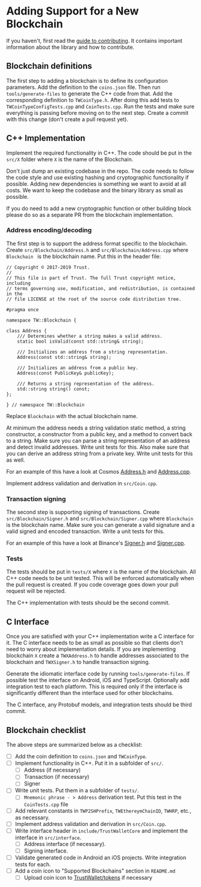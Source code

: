 # Adding Support for a New Blockchain

If you haven't, first read the [guide to contributing](Contributing.md). It
contains important information about the library and how to contribute.

## Blockchain definitions

The first step to adding a blockchain is to define its configuration parameters.
Add the definition to the `coins.json` file. Then run `tools/generate-files` to
generate the C++ code from that. Add the corresponding definition to `TWCoinType.h`.
After doing this add tests to `TWCoinTypeConfigTests.cpp` and `CoinTests.cpp`.
Run the tests and make sure everything is passing before moving on to the next
step. Create a commit with this change (don't create a pull request yet).

## C++ Implementation

Implement the required functionality in C++. The code should be put in the
`src/X` folder where `X` is the name of the Blockchain.

Don't just dump an existing codebase in the repo. The code needs to follow the
code style and use existing hashing and cryptographic functionality if possible.
Adding new dependencies is something we want to avoid at all costs. We want to
keep the codebase and the binary library as small as possible.

If you do need to add a new cryptographic function or other building block
please do so as a separate PR from the blockchain implementation.

### Address encoding/decoding

The first step is to support the address format specific to the blockchain.
Create `src/Blockchain/Address.h` and `src/Blockchain/Address.cpp` where
`Blockchain ` is the blockchain name. Put this in the header file:

```
// Copyright © 2017-2019 Trust.
//
// This file is part of Trust. The full Trust copyright notice, including
// terms governing use, modification, and redistribution, is contained in the
// file LICENSE at the root of the source code distribution tree.

#pragma once

namespace TW::Blockchain {

class Address {
    /// Determines whether a string makes a valid address.
    static bool isValid(const std::string& string);

    /// Initializes an address from a string representation.
    Address(const std::string& string);

    /// Initializes an address from a public key.
    Address(const PublicKey& publicKey);

    /// Returns a string representation of the address.
    std::string string() const;
};

} // namespace TW::Blockchain
```

Replace `Blockchain` with the actual blockchain name.

At minimum the address needs a string validation static method, a string
constructor, a constructor from a public key, and a method to convert back to a
string. Make sure you can parse a string representation of an address and
detect invalid addresses. Write unit tests for this. Also make sure that you
can derive an address string from a private key. Write unit tests for this as
well.

For an example of this have a look at Cosmos
[Address.h](https://github.com/TrustWallet/wallet-core/blob/master/src/Cosmos/Address.h) and
[Address.cpp](https://github.com/TrustWallet/wallet-core/blob/master/src/Cosmos/Address.cpp).

Implement address validation and derivation in `src/Coin.cpp`.

### Transaction signing

The second step is supporting signing of transactions. Create
`src/Blockchain/Signer.h` and `src/Blockchain/Signer.cpp` where `Blockchain ` is
the blockchain name. Make sure you can generate a valid signature and a valid
signed and encoded transaction. Write a unit tests for this.

For an example of this have a look at Binance's
[Signer.h](https://github.com/TrustWallet/wallet-core/blob/master/src/Binance/Signer.h) and
[Signer.cpp](https://github.com/TrustWallet/wallet-core/blob/master/src/Binance/Signer.cpp).

### Tests

The tests should be put in `tests/X` where `X` is the name of the blockchain.
All C++ code needs to be unit tested. This will be enforced automatically when
the pull request is created. If you code coverage goes down your pull request
will be rejected.

The C++ implementation with tests should be the second commit.

## C Interface

Once you are satisfied with your C++ implementation write a C interface for it.
The C interface needs to be as small as possible so that clients don't need to
worry about implementation details. If you are implementing blockchain `X`
create a `TWXAddress.h` to handle addresses associated to the blockchain and
`TWXSigner.h` to handle transaction signing.

Generate the idiomatic interface code by running `tools/generate-files`. If
possible test the interface on Android, iOS and TypeScript. Optionally add
integration test to each platform. This is required only if the interface is
significantly different than the interface used for other blockchains.

The C interface, any Protobuf models, and integration tests should be third
commit.

## Blockchain checklist

The above steps are summarized below as a checklist:
- [ ] Add the coin definition to `coins.json` and `TWCoinType`.
- [ ] Implement functionality in C++. Put it in a subfolder of `src/`.
    - [ ] Address (if necessary)
    - [ ] Transaction (if necessary)
    - [ ] Signer
- [ ] Write unit tests. Put them in a subfolder of `tests/`.
    - [ ] `Mnemonic phrase - > Address` derivation test. Put this test in the `CoinTests.cpp` file
- [ ] Add relevant constants in `TWP2SHPrefix`, `TWEthereymChainID`, `TWHRP`, etc., as necessary.
- [ ] Implement address validation and derivation in `src/Coin.cpp`.
- [ ] Write interface header in `include/TrustWalletCore` and implement the interface in `src/interface`.
    - [ ] Address interface (if necessary).
    - [ ] Signing interface.
- [ ] Validate generated code in Android an iOS projects. Write integration tests for each.
- [ ] Add a coin icon to "Supported Blockchains" section in `README.md`
    - [ ] Upload coin icon to [TrustWallet/tokens](https://github.com/TrustWallet/tokens) if necessary
